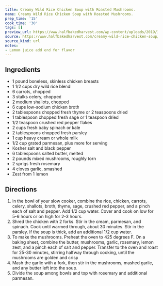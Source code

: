 ```yaml
---
title: Creamy Wild Rice Chicken Soup with Roasted Mushrooms.
name: Creamy Wild Rice Chicken Soup with Roasted Mushrooms.
prep_time: '15'
cook_time: '30'
tags: []
preview_url: https://www.halfbakedharvest.com/wp-content/uploads/2019/11/Creamy-Wild-Rice-Chicken-Soup-with-Roasted-Mushrooms-7-700x467.jpg
source: https://www.halfbakedharvest.com/creamy-wild-rice-chicken-soup/
source_kind: url
notes:
- Lemon juice add end for flavor
---
```


## Ingredients
- 1 pound boneless, skinless chicken breasts
- 1 1/2 cups dry wild rice blend
- 6  carrots, chopped
- 3  stalks celery, chopped
- 2  medium shallots, chopped
- 6 cups low-sodium chicken broth
- 2 tablespoons chopped fresh thyme or 2 teaspoons dried
- 1 tablespoon chopped fresh sage or 1 teaspoon dried
- 1/2 teaspoon crushed red pepper flakes
- 2 cups fresh baby spinach or kale
- 2 tablespoons chopped fresh parsley
- 1 cup heavy cream or whole milk
- 1/2 cup grated parmesan, plus more for serving
- Kosher salt and black pepper
- 6 tablespoons salted butter, melted
- 2 pounds mixed mushrooms, roughly torn
- 2 sprigs fresh rosemary
- 4 cloves garlic, smashed
- Zest from 1 lemon


## Directions
1. In the bowl of your slow cooker, combine the rice, chicken, carrots, celery, shallots, broth, thyme, sage, crushed red pepper, and a pinch each of salt and pepper. Add 1/2 cup water. Cover and cook on low for 5-6  hours or on high for 2-3 hours.
2. Shred the chicken with 2 forks. Stir in the cream, parmesan, and spinach. Cook until warmed through, about 30 minutes. Stir in the parsley. If the soup is thick, add an additional 1/2 cup water.
3. To make the mushrooms. Preheat the oven to 425 degrees F. On a baking sheet, combine the butter, mushrooms, garlic, rosemary, lemon zest, and a pinch each of salt and pepper. Transfer to the oven and roast for 25-30 minutes, stirring halfway through cooking, until the mushrooms are golden and crisp
4. Mash the garlic with a fork, then stir in the mushrooms, mashed garlic, and any butter left into the soup.
5. Divide the soup among bowls and top with rosemary and additional parmesan.
